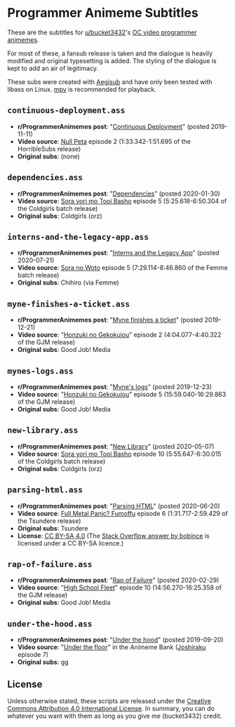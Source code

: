 # Programmer Animeme Subtitles

These are the subtitles for [u/bucket3432](https://www.reddit.com/user/bucket3432)'s [OC video programmer animemes](https://www.reddit.com/r/ProgrammerAnimemes/search?q=author%3Abucket3432+url%3Av.redd.it&restrict_sr=on&sort=new&t=all).

For most of these, a fansub release is taken and the dialogue is heavily modified and original typesetting is added.
The styling of the dialogue is kept to add an air of legitimacy.

These subs were created with [Aegisub](http://www.aegisub.org/) and have only been tested with libass on Linux.
[mpv](https://mpv.io/) is recommended for playback.

## `continuous-deployment.ass`

* **r/ProgrammerAnimemes post**: "[Continuous Deployment](https://www.reddit.com/r/ProgrammerAnimemes/comments/duk8tb/continuous_deployment/)" (posted 2019-11-11)
* **Video source**: [Null Peta](https://myanimelist.net/anime/40178/Null_Peta) episode 2 (1:33.342-1:51.695 of the HorribleSubs release)
* **Original subs**: (none)

## `dependencies.ass`

* **r/ProgrammerAnimemes post**: "[Dependencies](https://www.reddit.com/r/ProgrammerAnimemes/comments/ew6k2n/dependencies/)" (posted 2020-01-30)
* **Video source**: [Sora yori mo Tooi Basho](https://myanimelist.net/anime/35839/Sora_yori_mo_Tooi_Basho) episode 5 (5:25.618-6:50.304 of the Coldgirls batch release)
* **Original subs**: Coldgirls (orz)

## `interns-and-the-legacy-app.ass`

* **r/ProgrammerAnimemes post**: "[Interns and the Legacy App](https://www.reddit.com/r/ProgrammerAnimemes/comments/huxvqw/interns_and_the_legacy_app/)" (posted 2020-07-21)
* **Video source**: [Sora no Woto](https://myanimelist.net/anime/6802/So_Ra_No_Wo_To) episode 5 (7:29.114-8:46.860 of the Femme batch release)
* **Original subs**: Chihiro (via Femme)

## `myne-finishes-a-ticket.ass`

* **r/ProgrammerAnimemes post**: "[Myne finishes a ticket](https://www.reddit.com/r/ProgrammerAnimemes/comments/edxdxi/myne_finishes_a_ticket/)" (posted 2019-12-21)
* **Video source**: "[Honzuki no Gekokujou](https://myanimelist.net/anime/39468/Honzuki_no_Gekokujou__Shisho_ni_Naru_Tame_ni_wa_Shudan_wo_Erandeiraremasen)" episode 2 (4:04.077-4:40.322 of the GJM release)
* **Original subs**: Good Job! Media

## `mynes-logs.ass`

* **r/ProgrammerAnimemes post**: "[Myne's logs](https://www.reddit.com/r/ProgrammerAnimemes/comments/eerpih/mynes_logs/)" (posted 2019-12-23)
* **Video source**: "[Honzuki no Gekokujou](https://myanimelist.net/anime/39468/Honzuki_no_Gekokujou__Shisho_ni_Naru_Tame_ni_wa_Shudan_wo_Erandeiraremasen)" episode 5 (15:59.040-16:29.863 of the GJM release)
* **Original subs**: Good Job! Media

## `new-library.ass`

* **r/ProgrammerAnimemes post**: "[New Library](https://www.reddit.com/r/ProgrammerAnimemes/comments/gf8tox/new_library/)" (posted 2020-05-07)
* **Video source**: [Sora yori mo Tooi Basho](https://myanimelist.net/anime/35839/Sora_yori_mo_Tooi_Basho) episode 10 (5:55.647-6:30.015 of the Coldgirls batch release)
* **Original subs**: Coldgirls (orz)

## `parsing-html.ass`

* **r/ProgrammerAnimemes post**: "[Parsing HTML](https://www.reddit.com/r/ProgrammerAnimemes/comments/hcfrtz/parsing_html/)" (posted 2020-06-20)
* **Video source**: [Full Metal Panic? Fumoffu](https://myanimelist.net/anime/72/Full_Metal_Panic_Fumoffu) episode 6 (1:31.717-2:59.429 of the Tsundere release)
* **Original subs**: Tsundere
* **License**: [CC BY-SA 4.0](https://creativecommons.org/licenses/by-sa/4.0/) (The [Stack Overflow answer by bobince](https://stackoverflow.com/a/1732454) is licensed under a CC BY-SA licence.)

## `rap-of-failure.ass`

* **r/ProgrammerAnimemes post**: "[Rap of Failure](https://www.reddit.com/r/ProgrammerAnimemes/comments/fbgcpc/rap_of_failure/)" (posted 2020-02-29)
* **Video source**: "[High School Fleet](https://myanimelist.net/anime/31500/High_School_Fleet)" episode 10 (14:56.270-16:25.358 of the GJM release)
* **Original subs**: Good Job! Media

## `under-the-hood.ass`

* **r/ProgrammerAnimemes post**: "[Under the hood](https://www.reddit.com/r/ProgrammerAnimemes/comments/d6nlnd/under_the_hood/)" (posted 2019-09-20)
* **Video source**: "[Under the floor](https://www.reddit.com/r/animemebank/comments/dan2d7/template_under_the_floor/)" in the Animeme Bank ([Joshiraku](https://myanimelist.net/anime/12679/Joshiraku) episode 7)
* **Original subs**: gg

## License

Unless otherwise stated, these scripts are released under the [Creative Commons Attribution 4.0 International License](https://creativecommons.org/licenses/by/4.0/).
In summary, you can do whatever you want with them as long as you give me (bucket3432) credit.
